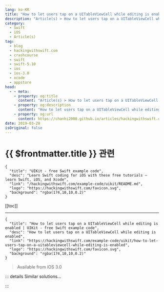 ```yaml
---
lang: ko-KR
title: "How to let users tap on a UITableViewCell while editing is enabled"
description: "Article(s) > How to let users tap on a UITableViewCell while editing is enabled"
category:
  - Swift
  - iOS
  - Article(s)
tag: 
  - blog
  - hackingwithswift.com
  - crashcourse
  - swift
  - swift-5.10
  - ios
  - ios-3.0
  - xcode
  - appstore
head:
  - - meta:
    - property: og:title
      content: "Article(s) > How to let users tap on a UITableViewCell while editing is enabled"
    - property: og:description
      content: "How to let users tap on a UITableViewCell while editing is enabled"
    - property: og:url
      content: https://chanhi2000.github.io/articles/hackingwithswift.com/example-code/uikit/how-to-let-users-tap-on-a-uitableviewcell-while-editing-is-enabled.html
date: 2019-03-28
isOriginal: false
---
```


# {{ $frontmatter.title }} 관련

```component VPCard
{
  "title": "UIKit - free Swift example code",
  "desc": "Learn Swift coding for iOS with these free tutorials – learn Swift, iOS, and Xcode",
  "link": "/hackingwithswift.com/example-code/uikit/README.md",
  "logo": "https://hackingwithswift.com/favicon.svg",
  "background": "rgba(174,10,10,0.2)"
}
```

[[toc]]

---

```component VPCard
{
  "title": "How to let users tap on a UITableViewCell while editing is enabled | UIKit - free Swift example code",
  "desc": "How to let users tap on a UITableViewCell while editing is enabled",
  "link": "https://hackingwithswift.com/example-code/uikit/how-to-let-users-tap-on-a-uitableviewcell-while-editing-is-enabled",
  "logo": "https://hackingwithswift.com/favicon.svg",
  "background": "rgba(174,10,10,0.2)"
}
```

> Available from iOS 3.0

<!-- TODO: 작성 -->

<!--
As soon as you set the `editing` property of a `UITableView` to be true, its cells stop being tappable. This is often a good idea, because if a user explicitly enabled editing mode they probably want to delete or move stuff, and it's only going to be annoying if they can select rows by accident.

Of course, as always, there are times when you specifically want both actions to be available - for the user to be able to move or delete a cell, and also tap on it to select. If that's the situation you find yourself in right now, here's the line of code you need:

```swift
tableView.allowsSelectionDuringEditing = true
```

-->

::: details Similar solutions…

<!--
/quick-start/swiftui/how-to-read-tap-and-double-tap-gestures">How to read tap and double-tap gestures 
/example-code/uikit/how-to-check-whether-users-have-enabled-the-reduced-motion-setting">How to check whether users have enabled the reduced motion setting 
/quick-start/concurrency/how-to-call-an-async-function-using-async-let">How to call an async function using async let 
/example-code/system/how-to-detect-low-power-mode-is-enabled">How to detect low power mode is enabled 
/quick-start/swiftui/how-to-detect-the-location-of-a-tap-inside-a-view">How to detect the location of a tap inside a view</a>
-->

:::

